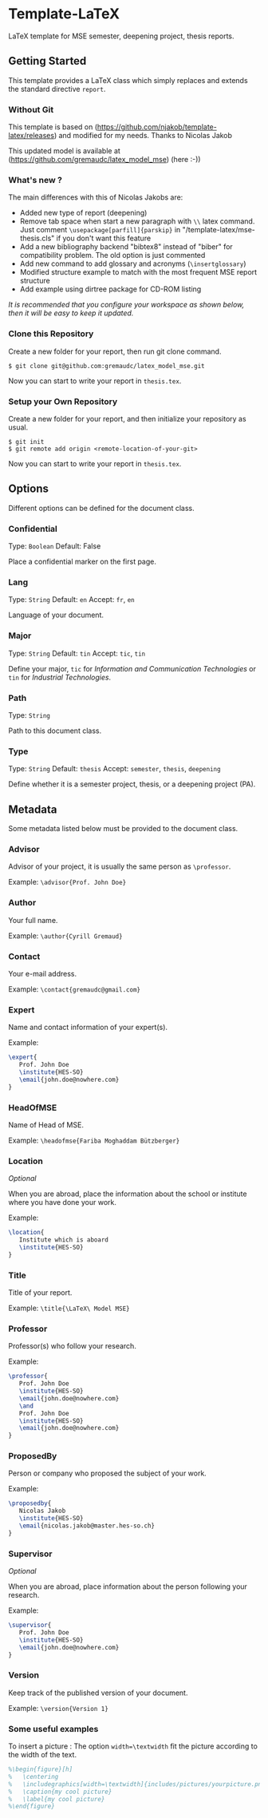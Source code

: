 
# Template-LaTeX

LaTeX template for MSE semester, deepening project, thesis reports.

## Getting Started

This template provides a LaTeX class which simply replaces and extends the standard directive `report`.

### Without Git
This template is based on (https://github.com/njakob/template-latex/releases) and modified for my needs. Thanks to Nicolas Jakob

This updated model is available at (https://github.com/gremaudc/latex_model_mse) (here :-))

### What's new ?
The main differences with this of Nicolas Jakobs are:

- Added new type of report (deepening)
- Remove tab space when start a new paragraph with `\\` latex command. Just comment `\usepackage[parfill]{parskip}` in "/template-latex/mse-thesis.cls" if you don't want this feature
- Add a new bibliography backend "bibtex8" instead of "biber" for compatibility problem. The old option is just commented
- Add new command to add glossary and acronyms (`\insertglossary`)
- Modified structure example to match with the most frequent MSE report structure
- Add example using dirtree package for CD-ROM listing

*It is recommended that you configure your workspace as shown below, then it will be easy to keep it updated.*

### Clone this Repository

Create a new folder for your report, then run git clone command.

```shell
$ git clone git@github.com:gremaudc/latex_model_mse.git
```

Now you can start to write your report in `thesis.tex`.

### Setup your Own Repository

Create a new folder for your report, and then initialize your repository as usual.

```shell
$ git init
$ git remote add origin <remote-location-of-your-git>
```

Now you can start to write your report in `thesis.tex`.

## Options

Different options can be defined for the document class.

### Confidential

Type: `Boolean` Default: False

Place a confidential marker on the first page.

### Lang

Type: `String` Default: `en`
Accept: `fr`, `en`

Language of your document.

### Major

Type: `String` Default: `tin`
Accept: `tic`, `tin` 

Define your major, `tic` for *Information and Communication Technologies* or `tin` for *Industrial Technologies*.

### Path

Type: `String`

Path to this document class.

### Type

Type: `String` Default: `thesis`
Accept: `semester`, `thesis`, `deepening`

Define whether it is a semester project, thesis, or a deepening project (PA).

## Metadata

Some metadata listed below must be provided to the document class.

### Advisor

Advisor of your project, it is usually the same person as `\professor`.

Example: `\advisor{Prof. John Doe}`

### Author

Your full name.

Example: `\author{Cyrill Gremaud}`

### Contact

Your e-mail address.

Example: `\contact{gremaudc@gmail.com}`

### Expert

Name and contact information of your expert(s).

Example:
```latex
\expert{
   Prof. John Doe
   \institute{HES-SO}
   \email{john.doe@nowhere.com}
}
```

### HeadOfMSE

Name of Head of MSE.

Example: `\headofmse{Fariba Moghaddam Bützberger}`

### Location

*Optional*

When you are abroad, place the information about the school or institute where you have done your work.

Example:
```latex
\location{
   Institute which is aboard
   \institute{HES-SO}
}
```

### Title

Title of your report.

Example: `\title{\LaTeX\ Model MSE}`

### Professor

Professor(s) who follow your research.

Example:
```latex
\professor{
   Prof. John Doe
   \institute{HES-SO}
   \email{john.doe@nowhere.com}
   \and
   Prof. John Doe
   \institute{HES-SO}
   \email{john.doe@nowhere.com}
}
```

### ProposedBy

Person or company who proposed the subject of your work.

Example:
```latex
\proposedby{
   Nicolas Jakob
   \institute{HES-SO}
   \email{nicolas.jakob@master.hes-so.ch}
}
```

### Supervisor

*Optional*

When you are abroad, place information about the person following your research.

Example:
```latex
\supervisor{
   Prof. John Doe
   \institute{HES-SO}
   \email{john.doe@nowhere.com}
}
```

### Version

Keep track of the published version of your document.

Example: `\version{Version 1}`

### Some useful examples

To insert a picture : The option `width=\textwidth` fit the picture according to the width of the text.

```latex
%\begin{figure}[h]
%	\centering
%	\includegraphics[width=\textwidth]{includes/pictures/yourpicture.png}
%	\caption{my cool picture}
%	\label{my cool picture}
%\end{figure}
```
